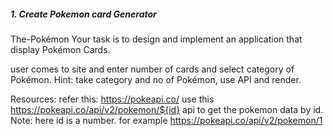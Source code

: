##### 1. Create Pokemon card Generator
The-Pokémon
Your task is to design and implement an application that display Pokémon Cards.

user comes to site and enter number of cards and select category of Pokémon.
Hint: take category and no of Pokémon, use API and render.

Resources:
refer this: https://pokeapi.co/
use this https://pokeapi.co/api/v2/pokemon/${id} api to get the pokemon data by id.
Note: here id is a number. for example https://pokeapi.co/api/v2/pokemon/1


